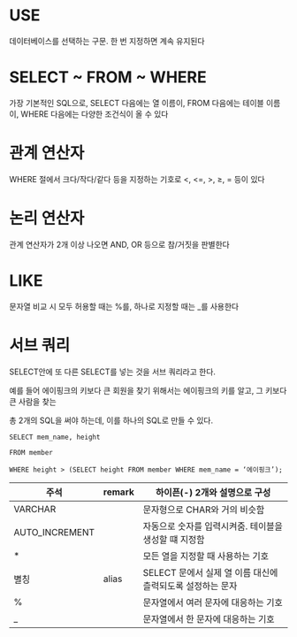 # USE

데이터베이스를 선택하는 구문. 한 번 지정하면 계속 유지된다

# SELECT ~ FROM ~ WHERE

가장 기본적인 SQL으로, SELECT 다음에는 열 이름이, FROM 다음에는 테이블 이름이, WHERE 다음에는 다양한 조건식이 올 수 있다

# 관계 연산자

WHERE 절에서 크다/작다/같다 등을 지정하는 기호로 <, <=, >, ≥, = 등이 있다

# 논리 연산자

관계 연산자가 2개 이상 나오면 AND, OR 등으로 참/거짓을 판별한다

# LIKE

문자열 비교 시 모두 허용할 때는 %를, 하나로 지정할 때는 _를 사용한다

# 서브 쿼리

SELECT안에 또 다른 SELECT를 넣는 것을 서브 쿼리라고 한다.

예를 들어 에이핑크의 키보다 큰 회원을 찾기 위해서는 에이핑크의 키를 알고, 그 키보다 큰 사람을 찾는

총 2개의 SQL을 써야 하는데, 이를 하나의 SQL로 만들 수 있다.

`SELECT mem_name, height` 

`FROM member`

`WHERE height > (SELECT height FROM member WHERE mem_name = ‘에이핑크’);`


| 주석 | remark | 하이픈(-) 2개와 설명으로 구성 |
| --- | --- | --- |
| VARCHAR |  | 문자형으로 CHAR와 거의 비슷함 |
| AUTO_INCREMENT |  | 자동으로 숫자를 입력시켜줌. 테이블을 생성할 떄 지정함 |
| * |  | 모든 열을 지정할 때 사용하는 기호 |
| 별칭 | alias | SELECT 문에서 실제 열 이름 대신에 츨력되도록 설정하는 문자 |
| % |  | 문자열에서 여러 문자에 대응하는 기호 |
| _ |  | 문자열에서 한 문자에 대응하는 기호 |
